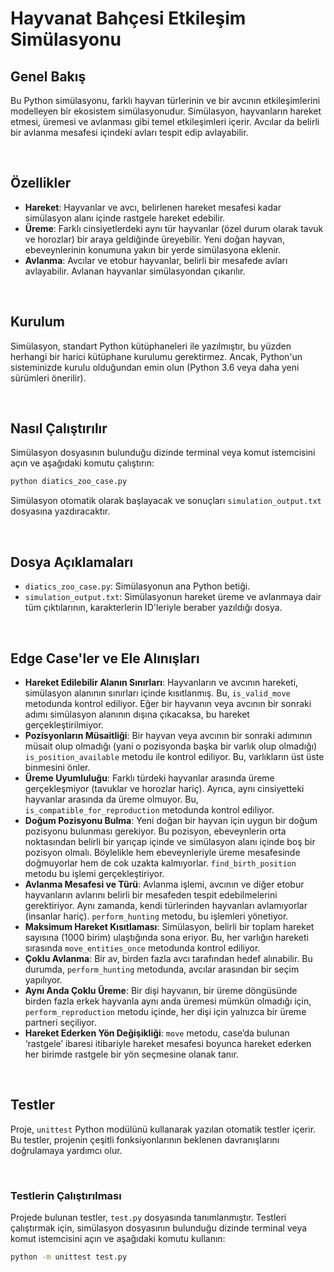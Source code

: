 # Hayvanat Bahçesi Etkileşim Simülasyonu
## Genel Bakış

Bu Python simülasyonu, farklı hayvan türlerinin ve bir avcının etkileşimlerini modelleyen bir ekosistem simülasyonudur. Simülasyon, hayvanların hareket etmesi, üremesi ve avlanması gibi temel etkileşimleri içerir. Avcılar da belirli bir avlanma mesafesi içindeki avları tespit edip avlayabilir.

&nbsp;


## Özellikler

- **Hareket**: Hayvanlar ve avcı, belirlenen hareket mesafesi kadar simülasyon alanı içinde rastgele hareket edebilir.
- **Üreme**: Farklı cinsiyetlerdeki aynı tür hayvanlar (özel durum olarak tavuk ve horozlar) bir araya geldiğinde üreyebilir. Yeni doğan hayvan, ebeveynlerinin konumuna yakın bir yerde simülasyona eklenir.
- **Avlanma**: Avcılar ve etobur hayvanlar, belirli bir mesafede avları avlayabilir. Avlanan hayvanlar simülasyondan çıkarılır.

&nbsp;

## Kurulum

Simülasyon, standart Python kütüphaneleri ile yazılmıştır, bu yüzden herhangi bir harici kütüphane kurulumu gerektirmez. Ancak, Python'un sisteminizde kurulu olduğundan emin olun (Python 3.6 veya daha yeni sürümleri önerilir).

&nbsp;

## Nasıl Çalıştırılır

Simülasyon dosyasının bulunduğu dizinde terminal veya komut istemcisini açın ve aşağıdaki komutu çalıştırın:

```bash
python diatics_zoo_case.py
```

Simülasyon otomatik olarak başlayacak ve sonuçları `simulation_output.txt` dosyasına yazdıracaktır.

&nbsp;

## Dosya Açıklamaları

- `diatics_zoo_case.py`: Simülasyonun ana Python betiği.
- `simulation_output.txt`: Simülasyonun hareket üreme ve avlanmaya dair tüm çıktılarının, karakterlerin ID'leriyle beraber yazıldığı dosya.

&nbsp;


## Edge Case'ler ve Ele Alınışları

- **Hareket Edilebilir Alanın Sınırları**: Hayvanların ve avcının hareketi, simülasyon alanının sınırları içinde kısıtlanmış. Bu, `is_valid_move` metodunda kontrol ediliyor. Eğer bir hayvanın veya avcının bir sonraki adımı simülasyon alanının dışına çıkacaksa, bu hareket gerçekleştirilmiyor.
- **Pozisyonların Müsaitliği**: Bir hayvan veya avcının bir sonraki adımının müsait olup olmadığı (yani o pozisyonda başka bir varlık olup olmadığı) `is_position_available` metodu ile kontrol ediliyor. Bu, varlıkların üst üste binmesini önler.
- **Üreme Uyumluluğu**: Farklı türdeki hayvanlar arasında üreme gerçekleşmiyor (tavuklar ve horozlar hariç). Ayrıca, aynı cinsiyetteki hayvanlar arasında da üreme olmuyor. Bu, `is_compatible_for_reproduction` metodunda kontrol ediliyor.
- **Doğum Pozisyonu Bulma**: Yeni doğan bir hayvan için uygun bir doğum pozisyonu bulunması gerekiyor. Bu pozisyon, ebeveynlerin orta noktasından belirli bir yarıçap içinde ve simülasyon alanı içinde boş bir pozisyon olmalı. Böylelikle hem ebeveynleriyle üreme mesafesinde doğmuyorlar hem de cok uzakta kalmıyorlar. `find_birth_position` metodu bu işlemi gerçekleştiriyor.
- **Avlanma Mesafesi ve Türü**: Avlanma işlemi, avcının ve diğer etobur hayvanların avlarını belirli bir mesafeden tespit edebilmelerini gerektiriyor. Aynı zamanda, kendi türlerinden hayvanları avlamıyorlar (insanlar hariç). `perform_hunting` metodu, bu işlemleri yönetiyor.
- **Maksimum Hareket Kısıtlaması**: Simülasyon, belirli bir toplam hareket sayısına (1000 birim) ulaştığında sona eriyor. Bu, her varlığın hareketi sırasında `move_entities_once` metodunda kontrol ediliyor.
- **Çoklu Avlanma**: Bir av, birden fazla avcı tarafından hedef alınabilir. Bu durumda, `perform_hunting` metodunda, avcılar arasından bir seçim yapılıyor.
- **Aynı Anda Çoklu Üreme**: Bir dişi hayvanın, bir üreme döngüsünde birden fazla erkek hayvanla aynı anda üremesi mümkün olmadığı için, `perform_reproduction` metodu içinde, her dişi için yalnızca bir üreme partneri seçiliyor.
- **Hareket Ederken Yön Değişikliği**: `move` metodu, case’da bulunan ‘rastgele’ ibaresi itibariyle hareket mesafesi boyunca hareket ederken her birimde rastgele bir yön seçmesine olanak tanır.

&nbsp;

## Testler

Proje, `unittest` Python modülünü kullanarak yazılan otomatik testler içerir. Bu testler, projenin çeşitli fonksiyonlarının beklenen davranışlarını doğrulamaya yardımcı olur.

&nbsp;

### Testlerin Çalıştırılması

Projede bulunan testler, `test.py` dosyasında tanımlanmıştır. Testleri çalıştırmak için, simülasyon dosyasının bulunduğu dizinde terminal veya komut istemcisini açın ve aşağıdaki komutu kullanın:

```bash
python -m unittest test.py
